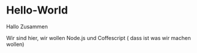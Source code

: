 # Hello-World

Hallo Zusammen


Wir sind hier, wir wollen Node.js und Coffescript ( dass ist was wir machen wollen)
